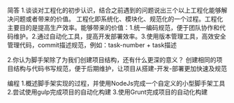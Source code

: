 简答
1.谈谈对工程化的初步认识，结合之前遇到的问题说出三个以上工程化能够解决问题或者带来的价值。
工程化即系统化、模块化、规范化的一个过程。工程化主要目的是提高生产效率。能够带来的价值：1.统一编码规范，便于团队协作和代码维护。2.通过自动化工具，提高开发部署效率。3.使用版本管理工具，高效安全管理代码，commit描述规范，例如：task-number + task描述

2.你认为脚手架除了为我们创建项目结构，还有什么更深的意义？
创建相同的项目结构与代码书写规范，便于后期维护，让项目从搭建-开发-部署更加快速及规范

编程
1.概述脚手架实现的过程，并使用NodeJs完成一个自定义的小型脚手架工具
2.尝试使用gulp完成项目的自动化构建
3.使用Grunt完成项目的自动化构建

